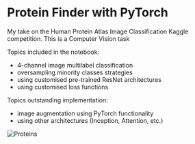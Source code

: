 # Protein Finder with PyTorch
My take on the Human Protein Atlas Image Classification Kaggle competition. This is a Computer Vision task

Topics included in the notebook:
* 4-channel image multilabel classification
* oversampling minority classes strategies
* using customised pre-trained ResNet architectures
* using customised loss functions

Topics outstanding implementation:
* image augmentation using PyTorch functionality
* using other architectures (Inception, Attention, etc.)

![Proteins](https://www.dtu.dk/-/media/DTU-endk/News/Webnyheder/2015/01/Final_Science_EGFR_cropped.ashx?mw=700&hash=16F9822E15146E0E211F14F3838EAB719BB2ACEA)